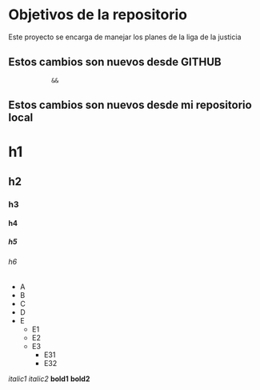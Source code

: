 # Objetivos de la repositorio

Este proyecto se encarga de manejar los planes de la liga de la justicia

## Estos cambios son nuevos desde GITHUB
                &&
## Estos cambios son nuevos desde mi repositorio local


# h1
## h2
### h3
#### h4
##### h5
###### h6

* A
* B
* C
* D
* E
  * E1
  * E2
  * E3
    * E31
    * E32

_italic1_
*italic2*
**bold1**
**bold2**
